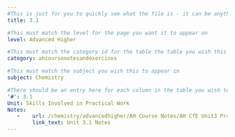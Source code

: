 ```yaml
---
#This is just for you to quickly see what the file is - it can be anything you want
title: 3.1

#This must match the level for the page you want it to appear on
level: Advanced Higher

#This must match the category id for the table the table you wish this to appear in
category: ahcoursenotesandexercises

#This must match the subject you wish this to appear in
subject: Chemistry

#There should be an entry here for each column in the table you wish to populate:
'#': 3.1
Unit: Skills Involved in Practical Work
Notes:
   -    url: /chemistry/advancedhigher/AH Course Notes/AH CfE Unit3 Practicals.pdf
        link_text: Unit 3.1 Notes
---
```

